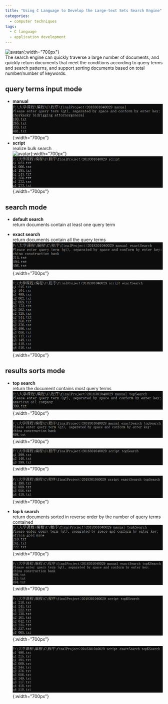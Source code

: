 ```yaml
---
title: "Using C Language to Develop the Large-text Sets Search Engine"
categories:
  - computer techniques
tags:
  - C language
  - application development
---
```

![avatar](/assets/images/c_search_engine/0.png){:width="700px"}  
The search engine can quickly traverse a large number of documents, and quickly return documents that meet the conditions according to query terms and search patterns, and support sorting documents based on total number/number of keywords.

## query terms input mode
+ **manual**  
  ![avatar](/assets/images/c_search_engine/1.png){:width="700px"}  
+ **script**  
  realize bulk search  
  ![avatar](/assets/images/c_search_engine/2.png){:width="700px"}  
  ![avatar](/assets/images/c_search_engine/3.png){:width="700px"}  
  
## search mode
+ **default search**  
  return documents contain at least one query term  
+ **exact search**  
  return documents contain all the query terms  
  ![avatar](/assets/images/c_search_engine/4.png){:width="700px"}  
    
  ![avatar](/assets/images/c_search_engine/5.png){:width="700px"}  
  
## results sorts mode
+ **top search**  
  return the document contains most query terms  
  ![avatar](/assets/images/c_search_engine/6.png){:width="700px"}  
    
  ![avatar](/assets/images/c_search_engine/7.png){:width="700px"}  
    
  ![avatar](/assets/images/c_search_engine/8.png){:width="700px"}  
    
  ![avatar](/assets/images/c_search_engine/9.png){:width="700px"}  
+ **top k search**  
  return documents sorted in reverse order by the number of query terms contained  
  ![avatar](/assets/images/c_search_engine/10.png){:width="700px"}  
    
  ![avatar](/assets/images/c_search_engine/11.png){:width="700px"}  
    
  ![avatar](/assets/images/c_search_engine/12.png){:width="700px"}  
    
  ![avatar](/assets/images/c_search_engine/13.png){:width="700px"}    